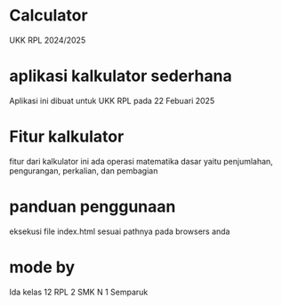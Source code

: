 # Calculator
UKK RPL 2024/2025
# aplikasi kalkulator sederhana
Aplikasi ini dibuat untuk UKK RPL pada 22 Febuari 2025
# Fitur kalkulator
fitur dari kalkulator ini ada operasi matematika dasar yaitu penjumlahan, pengurangan, perkalian, dan pembagian
# panduan penggunaan
eksekusi file index.html sesuai pathnya pada browsers anda
# mode by
Ida kelas 12 RPL 2 SMK N 1 Semparuk
